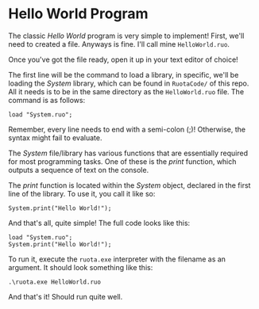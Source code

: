 # Hello World Program

The classic _Hello World_ program is very simple to implement! First, we'll need to created a file. Anyways is fine. I'll call mine `HelloWorld.ruo`.

Once you've got the file ready, open it up in your text editor of choice!

The first line will be the command to load a library, in specific, we'll be loading the _System_ library, which can be found in `RuotaCode/` of this repo. All it needs is to be in the same directory as the `HelloWorld.ruo` file. The command is as follows:

	load "System.ruo";

Remember, every line needs to end with a semi-colon (;)! Otherwise, the syntax might fail to evaluate.

The _System_ file/library has various functions that are essentially required for most programming tasks. One of these is the _print_ function, which outputs a sequence of text on the console.

The _print_ function is located within the _System_ object, declared in the first line of the library. To use it, you call it like so:

	System.print("Hello World!");

And that's all, quite simple! The full code looks like this:

	load "System.ruo";
	System.print("Hello World!");

To run it, execute the `ruota.exe` interpreter with the filename as an argument. It should look something like this:

	.\ruota.exe HelloWorld.ruo

And that's it! Should run quite well.